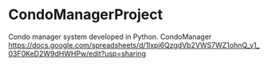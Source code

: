 # CondoManagerProject
Condo manager system developed in Python.
CondoManager https://docs.google.com/spreadsheets/d/1lxpi6QzgdVb2VWS7WZ1ohnQ_y1_03F0KeD2W9dHWHPw/edit?usp=sharing
